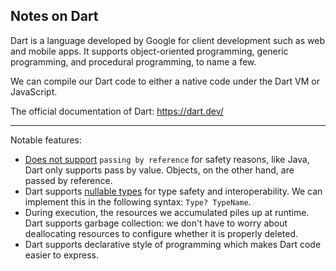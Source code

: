 ## Notes on Dart

Dart is a language developed by Google for client development such as web and mobile apps. It supports object-oriented programming, generic programming, and procedural programming, to name a few. 

We can compile our Dart code to either a native code under the Dart VM or JavaScript. 

The official documentation of Dart: https://dart.dev/

---

Notable features:
- [Does not support]( https://bityl.co/6qQr) `passing by reference` for safety reasons, like Java, Dart only supports pass by value. Objects, on the other hand, are passed by reference. 
- Dart supports [nullable types]( https://bityl.co/6qRB) for type safety and interoperability. We can implement this in the following syntax: `Type? TypeName`.
- During execution, the resources we accumulated piles up at runtime. Dart supports garbage collection: we don't have to worry about deallocating resources to configure whether it is properly deleted.
- Dart supports declarative style of programming which makes Dart code easier to express.